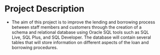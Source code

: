 # Project Description
- The aim of this project is to improve the lending and borrowing process between staff members and customers through the creation of a schema and relational database using Oracle SQL tools such as SQL Live, SQL Plus, and SQL Developer. The database will contain several tables that will store information on different aspects of the loan and borrowing procedures.
